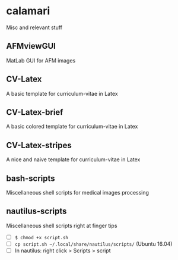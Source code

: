 ﻿# calamari
Misc and relevant stuff

## AFMviewGUI
MatLab GUI for AFM images

## CV-Latex
A basic template for curriculum-vitae in Latex

## CV-Latex-brief
A basic colored template for curriculum-vitae in Latex

## CV-Latex-stripes
A nice and naive template for curriculum-vitae in Latex

## bash-scripts
Miscellaneous shell scripts for medical images processing 

## nautilus-scripts
Miscellaneous shell scripts right at finger tips
- [ ] `$ chmod +x script.sh`
- [ ] `cp script.sh ~/.local/share/nautilus/scripts/` (Ubuntu 16.04)
- [ ] In nautilus: right click > Scripts > script
